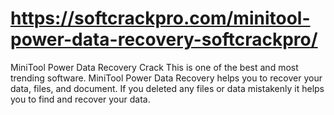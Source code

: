 # https://softcrackpro.com/minitool-power-data-recovery-softcrackpro/
MiniTool Power Data Recovery Crack  This is one of the best and most trending software. MiniTool Power Data Recovery helps you to recover your data, files, and document. If you deleted any files or data mistakenly it helps you to find and recover your data. 
